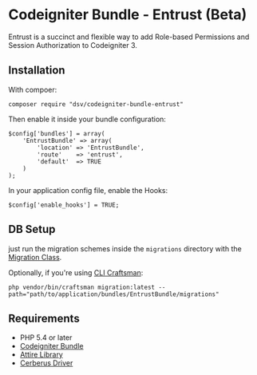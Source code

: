 # Codeigniter Bundle - Entrust (Beta)

Entrust is a succinct and flexible way to add Role-based Permissions and Session Authorization to Codeigniter 3.

## Installation

With compoer:

	composer require "dsv/codeigniter-bundle-entrust"

Then enable it inside your bundle configuration:

    $config['bundles'] = array(
    	'EntrustBundle' => array(
    		'location' => 'EntrustBundle',
    		'route'    => 'entrust',
    		'default'  => TRUE
    	)
    );
    
In your application config file, enable the Hooks:

	$config['enable_hooks'] = TRUE;

DB Setup
--------

just run the migration schemes inside the `migrations` directory with the [Migration Class](https://codeigniter.com/user_guide/libraries/migration.html).

Optionally, if you're using [CLI Craftsman](https://github.com/davidsosavaldes/Craftsman):

    php vendor/bin/craftsman migration:latest --path="path/to/application/bundles/EntrustBundle/migrations"

Requirements
------------

* PHP 5.4 or later
* [Codeigniter Bundle](https://github.com/davidsosavaldes/Codeigniter-Bundle)
* [Attire Library](https://github.com/davidsosavaldes/Attire)
* [Cerberus Driver](https://github.com/davidsosavaldes/Cerberus)
